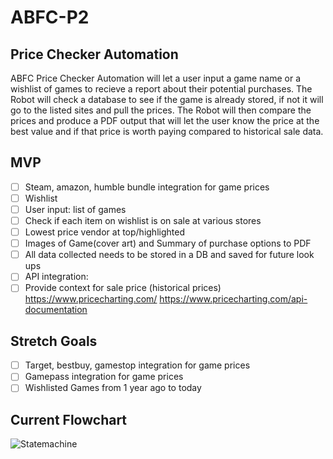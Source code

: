 # ABFC-P2
## Price Checker Automation

ABFC Price Checker Automation will let a user input a game name or a wishlist of games to recieve a report about their potential purchases. The Robot will check a database to see if the game is already stored, if not it will go to the listed sites and pull the prices. The Robot will then compare the prices and produce a PDF output that will let the user know the price at the best value and if that price is worth paying compared to historical sale data.

## MVP
- [ ] Steam, amazon, humble bundle integration for game prices
- [ ] Wishlist
- [ ] User input: list of games
- [ ] Check if each item on wishlist is on sale at various stores
- [ ] Lowest price vendor at top/highlighted 
- [ ] Images of Game(cover art) and Summary of purchase options to PDF
- [ ] All data collected needs to be stored in a DB and saved for future look ups
- [ ] API integration: 
- [ ] Provide context for sale price (historical prices)
https://www.pricecharting.com/
https://www.pricecharting.com/api-documentation

## Stretch Goals
- [ ] Target, bestbuy, gamestop integration for game prices
- [ ] Gamepass integration for game prices
- [ ] Wishlisted Games from 1 year ago to today

## Current Flowchart
![Statemachine](https://user-images.githubusercontent.com/55204654/139494965-e969758f-8157-4145-a8cf-154b9addeaf9.PNG)
